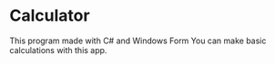 # Calculator
This program made with C# and Windows Form
You can make basic calculations with this app.


